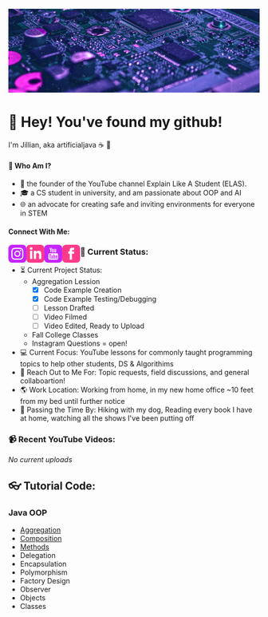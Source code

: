 [![Header](https://github.com/artificialjava/artificialjava/blob/master/github.png?raw=true "Header")](https://www.instagram.com/jilliana_anderson/)

# :wave: Hey! You've found my github!
I'm Jillian, aka artificialjava :coffee: :sunrise_over_mountains:

#### :cherry_blossom: Who Am I?
- :memo: the founder of the YouTube channel Explain Like A Student (ELAS). 
- :mortar_board: a CS student in university, and am passionate about OOP and AI
- :globe_with_meridians: an advocate for creating safe and inviting environments for everyone in STEM

#### Connect With Me:
[<img align="left" alt="Instagram" width="36px" src="https://github.com/artificialjava/artificialjava/blob/master/iconmonstr-instagram-13-240.png?raw=true" />]("https://www.instagram.com/jilliana_anderson/)

[<img align="left" alt="LinkedIn" width="36px" src="https://github.com/artificialjava/artificialjava/blob/master/iconmonstr-linkedin-3-240.png?raw=true" />](https://www.linkedin.com/in/jillianaanderson/)

[<img align="left" alt="Youtube" width="36px" src="https://github.com/artificialjava/artificialjava/blob/master/iconmonstr-youtube-3-240.png?raw=true" />](https://www.youtube.com/channel/UCDDz9oojRgKkLCNdOJBAeKw/featured)

[<img align="left" alt="Facebook" width="36px" src="https://github.com/artificialjava/artificialjava/blob/master/iconmonstr-facebook-3-240%20(1).png?raw=true" />](https://www.facebook.com/jillianaand/)

### :house_with_garden: Current Status:
- :hourglass_flowing_sand: Current Project Status: 
   - Aggregation Lession
     - [x] Code Example Creation
     - [x] Code Example Testing/Debugging
     - [ ] Lesson Drafted
     - [ ] Video Filmed
     - [ ] Video Edited, Ready to Upload
   - Fall College Classes
   - Instagram Questions = open!
- :computer: Current Focus: YouTube lessons for commonly taught programming topics to help other students, DS & Algorithims
- :speech_balloon: Reach Out to Me For: Topic requests, field discussions, and general collaboartion!
- :earth_americas: Work Location: Working from home, in my new home office ~10 feet from my bed until further notice
- :dog: Passing the Time By: Hiking with my dog, Reading every book I have at home, watching all the shows I've been putting off

### :video_camera: Recent YouTube Videos:
 *No current uploads*

## :eyeglasses: Tutorial Code: 
### Java OOP
- [Aggregation](https://github.com/artificialjava/AggregationExample)
- [Composition](https://github.com/artificialjava/CompositionExample)
- [Methods](https://github.com/artificialjava/MethodsExample)
- Delegation
- Encapsulation
- Polymorphism
- Factory Design
- Observer
- Objects
- Classes
